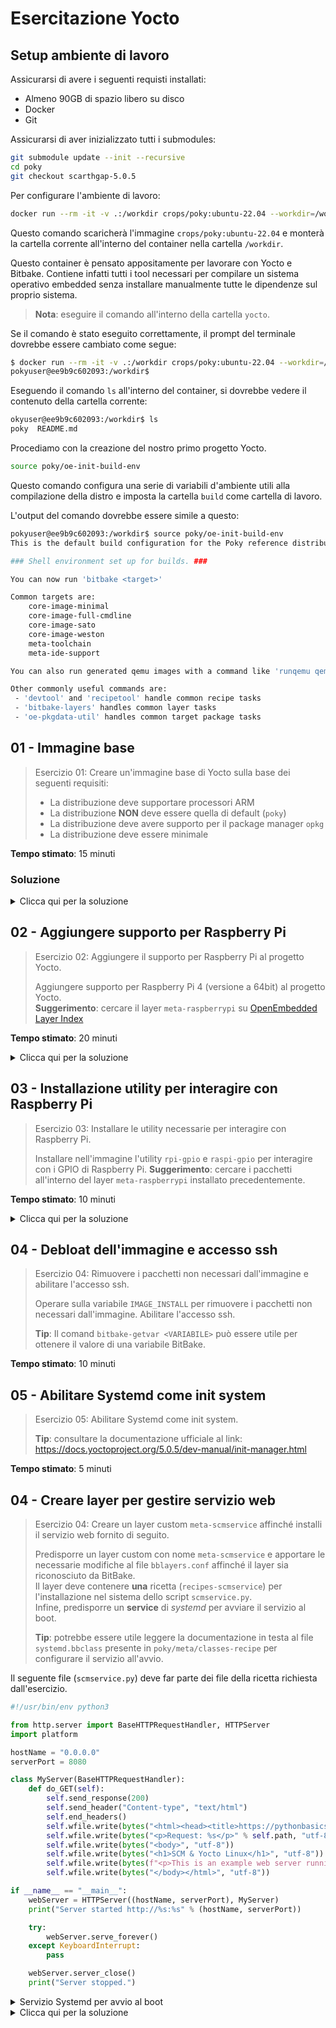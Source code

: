 # Esercitazione Yocto

## Setup ambiente di lavoro

Assicurarsi di avere i seguenti requisti installati:

- Almeno 90GB di spazio libero su disco
- Docker
- Git

Assicurarsi di aver inizializzato tutti i submodules:

```bash
git submodule update --init --recursive
cd poky
git checkout scarthgap-5.0.5
```

Per configurare l'ambiente di lavoro:

```bash
docker run --rm -it -v .:/workdir crops/poky:ubuntu-22.04 --workdir=/workdir
```

Questo comando scaricherà l'immagine `crops/poky:ubuntu-22.04` e monterà la cartella corrente all'interno del container nella cartella `/workdir`.

Questo container è pensato appositamente per lavorare con Yocto e Bitbake.
Contiene infatti tutti i tool necessari per compilare un sistema operativo embedded senza installare manualmente tutte le dipendenze sul proprio sistema.

> **Nota**: eseguire il comando all'interno della cartella `yocto`.

Se il comando è stato eseguito correttamente, il prompt del terminale dovrebbe essere cambiato come segue:

```bash
$ docker run --rm -it -v .:/workdir crops/poky:ubuntu-22.04 --workdir=/workdir                                                                                                                                              
pokyuser@ee9b9c602093:/workdir$
```

Eseguendo il comando `ls` all'interno del container, si dovrebbe vedere il contenuto della cartella corrente:

```bash
okyuser@ee9b9c602093:/workdir$ ls
poky  README.md
```

Procediamo con la creazione del nostro primo progetto Yocto.

```bash
source poky/oe-init-build-env
```

Questo comando configura una serie di variabili d'ambiente utili alla compilazione della distro
e imposta la cartella `build` come cartella di lavoro.

L'output del comando dovrebbe essere simile a questo:

```bash
pokyuser@ee9b9c602093:/workdir$ source poky/oe-init-build-env 
This is the default build configuration for the Poky reference distribution.

### Shell environment set up for builds. ###

You can now run 'bitbake <target>'

Common targets are:
    core-image-minimal
    core-image-full-cmdline
    core-image-sato
    core-image-weston
    meta-toolchain
    meta-ide-support

You can also run generated qemu images with a command like 'runqemu qemux86-64'.

Other commonly useful commands are:
 - 'devtool' and 'recipetool' handle common recipe tasks
 - 'bitbake-layers' handles common layer tasks
 - 'oe-pkgdata-util' handles common target package tasks
```

## 01 - Immagine base

> Esercizio 01: Creare un'immagine base di Yocto sulla base dei seguenti requisiti:
>
> - La distribuzione deve supportare processori ARM
> - La distribuzione **NON** deve essere quella di default (`poky`)
> - La distribuzione deve avere supporto per il package manager `opkg`
> - La distribuzione deve essere minimale

**Tempo stimato**: 15 minuti

### Soluzione

<details>
<summary>Clicca qui per la soluzione</summary>

Nel file `build/conf/local.conf` aggiungere le seguenti righe:

```bash
MACHINE ?= "genericarm64" # Supporto per processori ARM
DISTRO ?= "poky-tiny" # Distribuzione alternativa a quella di default, più leggera
PACKAGE_CLASSES ?= "package_ipk" # Supporto per il package manager opkg
```

Compilare l'immagine:

```bash
bitbake core-image-minimal
```

</details>

## 02 - Aggiungere supporto per Raspberry Pi

> Esercizio 02: Aggiungere il supporto per Raspberry Pi al progetto Yocto.
>
> Aggiungere supporto per Raspberry Pi 4 (versione a 64bit) al progetto Yocto.  
> **Suggerimento**: cercare il layer `meta-raspberrypi` su [OpenEmbedded Layer Index](https://layers.openembedded.org/layerindex/branch/master/layers/)

**Tempo stimato**: 20 minuti

<details>
<summary>Clicca qui per la soluzione</summary>

Aggiungere il layer `meta-raspberrypi` come submodule all'interno della cartella `yocto`:

```bash
cd poky
submodule add -b scarthgap git://git.yoctoproject.org/meta-raspberrypi
```

Aggiungere il layer al progetto:

```bash
bitbake-layers add-layer ../meta-raspberrypi
```

Oppure editare il file `build/conf/bblayers.conf` e aggiungere il layer manualmente:

```bash
BBLAYERS ?= " \
  ${TOPDIR}/../poky/meta \
  ${TOPDIR}/../poky/meta-poky \
  ${TOPDIR}/../poky/meta-yocto-bsp \
  ${TOPDIR}/../meta-raspberrypi \
  "
```

A questo punto se si compilasse l'immagine per Raspberry Pi 4, si otterrebbe un errore di compilazione:

```
ERROR: Nothing RPROVIDES 'linux-firmware-rpidistro-bcm43456' (but /workdir/build/../poky/meta/recipes-core/packagegroups/packagegroup-base.bb RDEPENDS on or otherwise requires it)
linux-firmware-rpidistro RPROVIDES linux-firmware-rpidistro-bcm43456 but was skipped: Has a restricted license 'synaptics-killswitch' which is not listed in your LICENSE_FLAGS_ACCEPTED.
```

Per risolvere questo problema, è necessario modificare il file `build/conf/local.conf` e aggiungere la seguente riga:

```bash
LICENSE_FLAGS_WHITELIST = "synaptics-killswitch"
```

A questo punto è possibile compilare l'immagine per Raspberry Pi 4:

```bash
bitbake core-image-base
```

</details>

## 03 - Installazione utility per interagire con Raspberry Pi

> Esercizio 03: Installare le utility necessarie per interagire con Raspberry Pi.
>
> Installare nell'immagine l'utility `rpi-gpio` e `raspi-gpio` per interagire con i GPIO di Raspberry Pi.
> **Suggerimento**: cercare i pacchetti all'interno del layer `meta-raspberrypi` installato precedentemente.

**Tempo stimato**: 10 minuti

<details>
<summary>Clicca qui per la soluzione</summary>

Aggiungere i pacchetti `rpi-gpio` e `raspi-gpio` al file `build/conf/local.conf`:

```bash
IMAGE_INSTALL:append = " rpi-gpio raspi-gpio"
```

Compilare l'immagine:

```bash
bitbake core-image-base
```

</details>

## 04 - Debloat dell'immagine e accesso ssh

> Esercizio 04: Rimuovere i pacchetti non necessari dall'immagine e abilitare l'accesso ssh.
>
> Operare sulla variabile `IMAGE_INSTALL` per rimuovere i pacchetti non necessari dall'immagine.
> Abilitare l'accesso ssh.
>
> **Tip**: Il comand `bitbake-getvar <VARIABILE>` può essere utile per ottenere il valore di una variabile BitBake.

**Tempo stimato**: 10 minuti

<!--
<details>
<summary>Clicca qui per la soluzione</summary>

Per ottenere la lista dei pacchetti installati nell'immagine, eseguire il comando:

```bash
$ bitbake-getvar IMAGE_INSTALL
```

Modificare il file `build/conf/local.conf` per rimuovere i pacchetti non necessari e abilitare l'accesso ssh:

```bash
EXTRA_IMAGE_FEATURES:append = " ssh-server-openssh"
DISTRO_FEATURES:remove = " nfc x11 opengl wayland vulkan"
```

Compilare l'immagine:

```bash
bitbake core-image-base
```

</details>
-->

## 05 - Abilitare Systemd come init system

> Esercizio 05: Abilitare Systemd come init system.
>
> **Tip**: consultare la documentazione ufficiale al link: https://docs.yoctoproject.org/5.0.5/dev-manual/init-manager.html

**Tempo stimato**: 5 minuti

<!--
<details>
<summary>Clicca qui per la soluzione</summary>

Modificare il file `build/conf/local.conf` per abilitare Systemd come init system:

```bash
DISTRO_FEATURES:append = " systemd"
VIRTUAL-RUNTIME_init_manager = "systemd"
```

Compilare l'immagine:

```bash
bitbake core-image-base
```

</details>
-->

## 04 - Creare layer per gestire servizio web

> Esercizio 04: Creare un layer custom `meta-scmservice` affinché installi il servizio web fornito di seguito.
>
> Predisporre un layer custom con nome `meta-scmservice` e apportare le necessarie modifiche al file `bblayers.conf` affinché il layer sia riconosciuto da BitBake.  
> Il layer deve contenere **una** ricetta (`recipes-scmservice`) per l'installazione nel sistema dello script `scmservice.py`.  
> Infine, predisporre un **service** di _systemd_ per avviare il servizio al boot.
>
> **Tip**: potrebbe essere utile leggere la documentazione in testa al file `systemd.bbclass` presente in `poky/meta/classes-recipe` per configurare il servizio all'avvio.

Il seguente file (`scmservice.py`) deve far parte dei file della ricetta richiesta dall'esercizio.

```python
#!/usr/bin/env python3

from http.server import BaseHTTPRequestHandler, HTTPServer
import platform

hostName = "0.0.0.0"
serverPort = 8080

class MyServer(BaseHTTPRequestHandler):
    def do_GET(self):
        self.send_response(200)
        self.send_header("Content-type", "text/html")
        self.end_headers()
        self.wfile.write(bytes("<html><head><title>https://pythonbasics.org</title></head>", "utf-8"))
        self.wfile.write(bytes("<p>Request: %s</p>" % self.path, "utf-8"))
        self.wfile.write(bytes("<body>", "utf-8"))
        self.wfile.write(bytes("<h1>SCM & Yocto Linux</h1>", "utf-8"))
        self.wfile.write(bytes(f"<p>This is an example web server running on {platform.uname()[1]}.</p>", "utf-8"))
        self.wfile.write(bytes("</body></html>", "utf-8"))

if __name__ == "__main__":        
    webServer = HTTPServer((hostName, serverPort), MyServer)
    print("Server started http://%s:%s" % (hostName, serverPort))

    try:
        webServer.serve_forever()
    except KeyboardInterrupt:
        pass

    webServer.server_close()
    print("Server stopped.")
```

<details>
<summary>Servizio Systemd per avvio al boot</summary>

Anche questo file (`scmservice.service`) deve far parte dei file della ricetta.

```systemd
[Unit]
Description=SCM Example Service
After=network.target

[Service]
ExecStart=/bin/scmservice
Restart=always

[Install]
WantedBy=multi-user.target
```
</details>

<details>
<summary>Clicca qui per la soluzione</summary>

</details>
